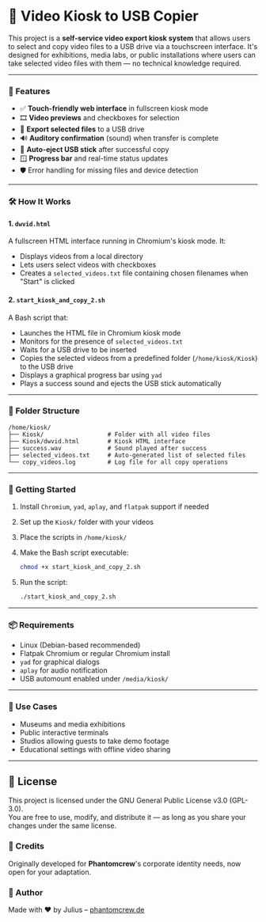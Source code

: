 # 📼 Video Kiosk to USB Copier
This project is a **self-service video export kiosk system** that allows users to select and copy video files to a USB drive via a touchscreen interface. It's designed for exhibitions, media labs, or public installations where users can take selected video files with them — no technical knowledge required.

---

### 🧩 Features

* ✅ **Touch-friendly web interface** in fullscreen kiosk mode
* 🎞️ **Video previews** and checkboxes for selection
* 💾 **Export selected files** to a USB drive
* 🔊 **Auditory confirmation** (sound) when transfer is complete
* 🧯 **Auto-eject USB stick** after successful copy
* 🪟 **Progress bar** and real-time status updates
* 🛡️ Error handling for missing files and device detection

---

### 🛠️ How It Works

#### 1. `dwvid.html`

A fullscreen HTML interface running in Chromium's kiosk mode. It:

* Displays videos from a local directory
* Lets users select videos with checkboxes
* Creates a `selected_videos.txt` file containing chosen filenames when "Start" is clicked

#### 2. `start_kiosk_and_copy_2.sh`

A Bash script that:

* Launches the HTML file in Chromium kiosk mode
* Monitors for the presence of `selected_videos.txt`
* Waits for a USB drive to be inserted
* Copies the selected videos from a predefined folder (`/home/kiosk/Kiosk`) to the USB drive
* Displays a graphical progress bar using `yad`
* Plays a success sound and ejects the USB stick automatically

---

### 📂 Folder Structure

```
/home/kiosk/
├── Kiosk/                  # Folder with all video files
├── Kiosk/dwvid.html        # Kiosk HTML interface
├── success.wav             # Sound played after success
├── selected_videos.txt     # Auto-generated list of selected files
└── copy_videos.log         # Log file for all copy operations
```

---

### 🚀 Getting Started

1. Install `Chromium`, `yad`, `aplay`, and `flatpak` support if needed
2. Set up the `Kiosk/` folder with your videos
3. Place the scripts in `/home/kiosk/`
4. Make the Bash script executable:

   ```bash
   chmod +x start_kiosk_and_copy_2.sh
   ```
5. Run the script:

   ```bash
   ./start_kiosk_and_copy_2.sh
   ```

---

### 📦 Requirements

* Linux (Debian-based recommended)
* Flatpak Chromium or regular Chromium install
* `yad` for graphical dialogs
* `aplay` for audio notification
* USB automount enabled under `/media/kiosk/`

---

### 🧠 Use Cases

* Museums and media exhibitions
* Public interactive terminals
* Studios allowing guests to take demo footage
* Educational settings with offline video sharing
  
---


## 📄 License

This project is licensed under the GNU General Public License v3.0 (GPL-3.0).  
You are free to use, modify, and distribute it — as long as you share your changes under the same license.

### 🚶 Credits

Originally developed for **Phantomcrew**'s corporate identity needs, now open for your adaptation.

### 🤝 Author

Made with ❤️ by Julius – [phantomcrew.de](https://phantomcrew.de/)

